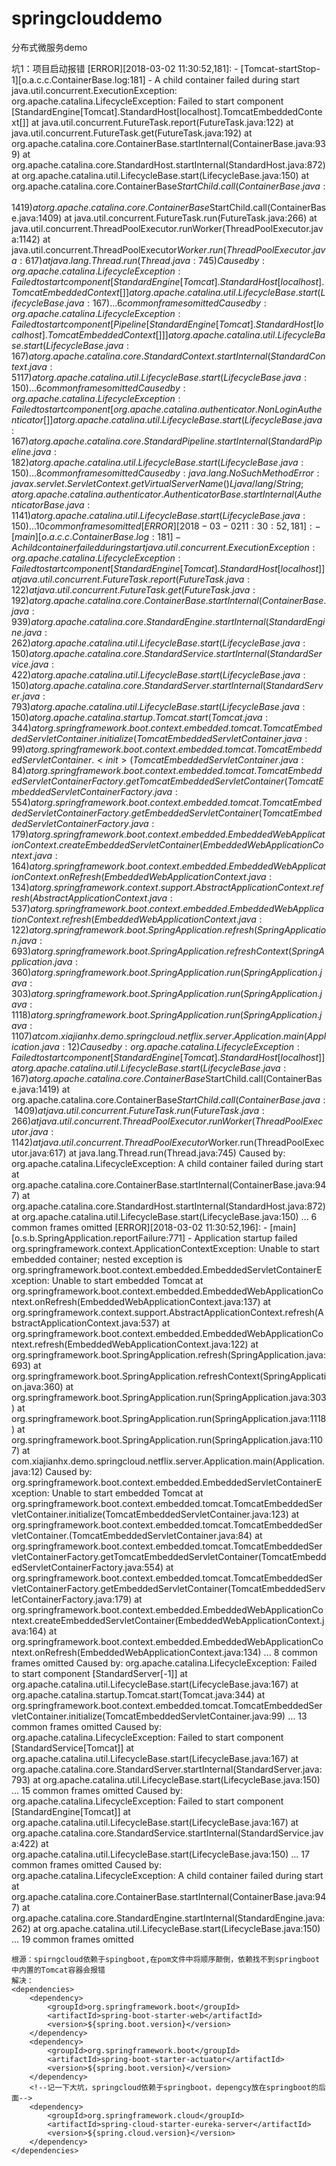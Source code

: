 # springclouddemo
分布式微服务demo

坑1：项目启动报错
[ERROR][2018-03-02 11:30:52,181]: - [Tomcat-startStop-1][o.a.c.c.ContainerBase.log:181] - A child container failed during start
java.util.concurrent.ExecutionException: org.apache.catalina.LifecycleException: Failed to start component [StandardEngine[Tomcat].StandardHost[localhost].TomcatEmbeddedContext[]]
	at java.util.concurrent.FutureTask.report(FutureTask.java:122)
	at java.util.concurrent.FutureTask.get(FutureTask.java:192)
	at org.apache.catalina.core.ContainerBase.startInternal(ContainerBase.java:939)
	at org.apache.catalina.core.StandardHost.startInternal(StandardHost.java:872)
	at org.apache.catalina.util.LifecycleBase.start(LifecycleBase.java:150)
	at org.apache.catalina.core.ContainerBase$StartChild.call(ContainerBase.java:1419)
	at org.apache.catalina.core.ContainerBase$StartChild.call(ContainerBase.java:1409)
	at java.util.concurrent.FutureTask.run(FutureTask.java:266)
	at java.util.concurrent.ThreadPoolExecutor.runWorker(ThreadPoolExecutor.java:1142)
	at java.util.concurrent.ThreadPoolExecutor$Worker.run(ThreadPoolExecutor.java:617)
	at java.lang.Thread.run(Thread.java:745)
Caused by: org.apache.catalina.LifecycleException: Failed to start component [StandardEngine[Tomcat].StandardHost[localhost].TomcatEmbeddedContext[]]
	at org.apache.catalina.util.LifecycleBase.start(LifecycleBase.java:167)
	... 6 common frames omitted
Caused by: org.apache.catalina.LifecycleException: Failed to start component [Pipeline[StandardEngine[Tomcat].StandardHost[localhost].TomcatEmbeddedContext[]]]
	at org.apache.catalina.util.LifecycleBase.start(LifecycleBase.java:167)
	at org.apache.catalina.core.StandardContext.startInternal(StandardContext.java:5117)
	at org.apache.catalina.util.LifecycleBase.start(LifecycleBase.java:150)
	... 6 common frames omitted
Caused by: org.apache.catalina.LifecycleException: Failed to start component [org.apache.catalina.authenticator.NonLoginAuthenticator[]]
	at org.apache.catalina.util.LifecycleBase.start(LifecycleBase.java:167)
	at org.apache.catalina.core.StandardPipeline.startInternal(StandardPipeline.java:182)
	at org.apache.catalina.util.LifecycleBase.start(LifecycleBase.java:150)
	... 8 common frames omitted
Caused by: java.lang.NoSuchMethodError: javax.servlet.ServletContext.getVirtualServerName()Ljava/lang/String;
	at org.apache.catalina.authenticator.AuthenticatorBase.startInternal(AuthenticatorBase.java:1141)
	at org.apache.catalina.util.LifecycleBase.start(LifecycleBase.java:150)
	... 10 common frames omitted
[ERROR][2018-03-02 11:30:52,181]: - [main][o.a.c.c.ContainerBase.log:181] - A child container failed during start
java.util.concurrent.ExecutionException: org.apache.catalina.LifecycleException: Failed to start component [StandardEngine[Tomcat].StandardHost[localhost]]
	at java.util.concurrent.FutureTask.report(FutureTask.java:122)
	at java.util.concurrent.FutureTask.get(FutureTask.java:192)
	at org.apache.catalina.core.ContainerBase.startInternal(ContainerBase.java:939)
	at org.apache.catalina.core.StandardEngine.startInternal(StandardEngine.java:262)
	at org.apache.catalina.util.LifecycleBase.start(LifecycleBase.java:150)
	at org.apache.catalina.core.StandardService.startInternal(StandardService.java:422)
	at org.apache.catalina.util.LifecycleBase.start(LifecycleBase.java:150)
	at org.apache.catalina.core.StandardServer.startInternal(StandardServer.java:793)
	at org.apache.catalina.util.LifecycleBase.start(LifecycleBase.java:150)
	at org.apache.catalina.startup.Tomcat.start(Tomcat.java:344)
	at org.springframework.boot.context.embedded.tomcat.TomcatEmbeddedServletContainer.initialize(TomcatEmbeddedServletContainer.java:99)
	at org.springframework.boot.context.embedded.tomcat.TomcatEmbeddedServletContainer.<init>(TomcatEmbeddedServletContainer.java:84)
	at org.springframework.boot.context.embedded.tomcat.TomcatEmbeddedServletContainerFactory.getTomcatEmbeddedServletContainer(TomcatEmbeddedServletContainerFactory.java:554)
	at org.springframework.boot.context.embedded.tomcat.TomcatEmbeddedServletContainerFactory.getEmbeddedServletContainer(TomcatEmbeddedServletContainerFactory.java:179)
	at org.springframework.boot.context.embedded.EmbeddedWebApplicationContext.createEmbeddedServletContainer(EmbeddedWebApplicationContext.java:164)
	at org.springframework.boot.context.embedded.EmbeddedWebApplicationContext.onRefresh(EmbeddedWebApplicationContext.java:134)
	at org.springframework.context.support.AbstractApplicationContext.refresh(AbstractApplicationContext.java:537)
	at org.springframework.boot.context.embedded.EmbeddedWebApplicationContext.refresh(EmbeddedWebApplicationContext.java:122)
	at org.springframework.boot.SpringApplication.refresh(SpringApplication.java:693)
	at org.springframework.boot.SpringApplication.refreshContext(SpringApplication.java:360)
	at org.springframework.boot.SpringApplication.run(SpringApplication.java:303)
	at org.springframework.boot.SpringApplication.run(SpringApplication.java:1118)
	at org.springframework.boot.SpringApplication.run(SpringApplication.java:1107)
	at com.xiajianhx.demo.springcloud.netflix.server.Application.main(Application.java:12)
Caused by: org.apache.catalina.LifecycleException: Failed to start component [StandardEngine[Tomcat].StandardHost[localhost]]
	at org.apache.catalina.util.LifecycleBase.start(LifecycleBase.java:167)
	at org.apache.catalina.core.ContainerBase$StartChild.call(ContainerBase.java:1419)
	at org.apache.catalina.core.ContainerBase$StartChild.call(ContainerBase.java:1409)
	at java.util.concurrent.FutureTask.run(FutureTask.java:266)
	at java.util.concurrent.ThreadPoolExecutor.runWorker(ThreadPoolExecutor.java:1142)
	at java.util.concurrent.ThreadPoolExecutor$Worker.run(ThreadPoolExecutor.java:617)
	at java.lang.Thread.run(Thread.java:745)
Caused by: org.apache.catalina.LifecycleException: A child container failed during start
	at org.apache.catalina.core.ContainerBase.startInternal(ContainerBase.java:947)
	at org.apache.catalina.core.StandardHost.startInternal(StandardHost.java:872)
	at org.apache.catalina.util.LifecycleBase.start(LifecycleBase.java:150)
	... 6 common frames omitted
[ERROR][2018-03-02 11:30:52,196]: - [main][o.s.b.SpringApplication.reportFailure:771] - Application startup failed
org.springframework.context.ApplicationContextException: Unable to start embedded container; nested exception is org.springframework.boot.context.embedded.EmbeddedServletContainerException: Unable to start embedded Tomcat
	at org.springframework.boot.context.embedded.EmbeddedWebApplicationContext.onRefresh(EmbeddedWebApplicationContext.java:137)
	at org.springframework.context.support.AbstractApplicationContext.refresh(AbstractApplicationContext.java:537)
	at org.springframework.boot.context.embedded.EmbeddedWebApplicationContext.refresh(EmbeddedWebApplicationContext.java:122)
	at org.springframework.boot.SpringApplication.refresh(SpringApplication.java:693)
	at org.springframework.boot.SpringApplication.refreshContext(SpringApplication.java:360)
	at org.springframework.boot.SpringApplication.run(SpringApplication.java:303)
	at org.springframework.boot.SpringApplication.run(SpringApplication.java:1118)
	at org.springframework.boot.SpringApplication.run(SpringApplication.java:1107)
	at com.xiajianhx.demo.springcloud.netflix.server.Application.main(Application.java:12)
Caused by: org.springframework.boot.context.embedded.EmbeddedServletContainerException: Unable to start embedded Tomcat
	at org.springframework.boot.context.embedded.tomcat.TomcatEmbeddedServletContainer.initialize(TomcatEmbeddedServletContainer.java:123)
	at org.springframework.boot.context.embedded.tomcat.TomcatEmbeddedServletContainer.<init>(TomcatEmbeddedServletContainer.java:84)
	at org.springframework.boot.context.embedded.tomcat.TomcatEmbeddedServletContainerFactory.getTomcatEmbeddedServletContainer(TomcatEmbeddedServletContainerFactory.java:554)
	at org.springframework.boot.context.embedded.tomcat.TomcatEmbeddedServletContainerFactory.getEmbeddedServletContainer(TomcatEmbeddedServletContainerFactory.java:179)
	at org.springframework.boot.context.embedded.EmbeddedWebApplicationContext.createEmbeddedServletContainer(EmbeddedWebApplicationContext.java:164)
	at org.springframework.boot.context.embedded.EmbeddedWebApplicationContext.onRefresh(EmbeddedWebApplicationContext.java:134)
	... 8 common frames omitted
Caused by: org.apache.catalina.LifecycleException: Failed to start component [StandardServer[-1]]
	at org.apache.catalina.util.LifecycleBase.start(LifecycleBase.java:167)
	at org.apache.catalina.startup.Tomcat.start(Tomcat.java:344)
	at org.springframework.boot.context.embedded.tomcat.TomcatEmbeddedServletContainer.initialize(TomcatEmbeddedServletContainer.java:99)
	... 13 common frames omitted
Caused by: org.apache.catalina.LifecycleException: Failed to start component [StandardService[Tomcat]]
	at org.apache.catalina.util.LifecycleBase.start(LifecycleBase.java:167)
	at org.apache.catalina.core.StandardServer.startInternal(StandardServer.java:793)
	at org.apache.catalina.util.LifecycleBase.start(LifecycleBase.java:150)
	... 15 common frames omitted
Caused by: org.apache.catalina.LifecycleException: Failed to start component [StandardEngine[Tomcat]]
	at org.apache.catalina.util.LifecycleBase.start(LifecycleBase.java:167)
	at org.apache.catalina.core.StandardService.startInternal(StandardService.java:422)
	at org.apache.catalina.util.LifecycleBase.start(LifecycleBase.java:150)
	... 17 common frames omitted
Caused by: org.apache.catalina.LifecycleException: A child container failed during start
	at org.apache.catalina.core.ContainerBase.startInternal(ContainerBase.java:947)
	at org.apache.catalina.core.StandardEngine.startInternal(StandardEngine.java:262)
	at org.apache.catalina.util.LifecycleBase.start(LifecycleBase.java:150)
	... 19 common frames omitted

	根源：spirngcloud依赖于spingboot,在pom文件中将顺序颠倒，依赖找不到springboot 中内置的Tomcat容器会报错
	解决：
    <dependencies>
        <dependency>
            <groupId>org.springframework.boot</groupId>
            <artifactId>spring-boot-starter-web</artifactId>
            <version>${spring.boot.version}</version>
        </dependency>
        <dependency>
            <groupId>org.springframework.boot</groupId>
            <artifactId>spring-boot-starter-actuator</artifactId>
            <version>${spring.boot.version}</version>
        </dependency>
        <!--记一下大坑，springcloud依赖于springboot，depengcy放在springboot的后面-->
        <dependency>
            <groupId>org.springframework.cloud</groupId>
            <artifactId>spring-cloud-starter-eureka-server</artifactId>
            <version>${spring.cloud.version}</version>
        </dependency>
    </dependencies>
